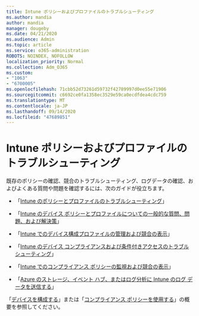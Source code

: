 ```yaml
---
title: Intune ポリシーおよびプロファイルのトラブルシューティング
ms.author: mandia
author: mandia
manager: dougeby
ms.date: 04/21/2020
ms.audience: Admin
ms.topic: article
ms.service: o365-administration
ROBOTS: NOINDEX, NOFOLLOW
localization_priority: Normal
ms.collection: Adm_O365
ms.custom:
- "1063"
- "6700005"
ms.openlocfilehash: 71cbb52d73261d59732f42789997d0ee55e71906
ms.sourcegitcommit: c6692ce0fa1358ec3529e59ca0ecdfdea4cdc759
ms.translationtype: MT
ms.contentlocale: ja-JP
ms.lasthandoff: 09/14/2020
ms.locfileid: "47689851"
---
```

# <a name="troubleshooting-intune-policy-and-profiles"></a>Intune ポリシーおよびプロファイルのトラブルシューティング

既存のポリシーの確認、競合のトラブルシューティング、ログデータの確認、およびよくある質問や問題を確認するには、次のガイドが役立ちます。

- 「[Intune のポリシーとプロファイルのトラブルシューティング](https://docs.microsoft.com/mem/intune/configuration/troubleshoot-policies-in-microsoft-intune)」

- 「[Intune のデバイス ポリシーとプロファイルについての一般的な質問、問題、および解決策](https://docs.microsoft.com/intune/device-profile-troubleshoot)」

- 「[Intune でのデバイス構成プロファイルの管理および競合の表示](https://docs.microsoft.com/intune/device-profile-monitor)」

- 「[Intune のデバイス コンプライアンスおよび条件付きアクセスのトラブルシューティング](https://docs.microsoft.com/intune/troubleshoot-conditional-access)」

- 「[Intune でのコンプライアンス ポリシーの監視および競合の表示](https://docs.microsoft.com/intune/compliance-policy-monitor)」

- 「[Azure のストレージ、イベント ハブ、またはログ分析に Intune のログ データを送信する](https://docs.microsoft.com/intune/review-logs-using-azure-monitor)」

「[デバイスを構成する](https://docs.microsoft.com/intune/device-profiles)」または「[コンプライアンス ポリシーを使用する](https://docs.microsoft.com/intune/device-compliance-get-started)」の概要を参照してください。